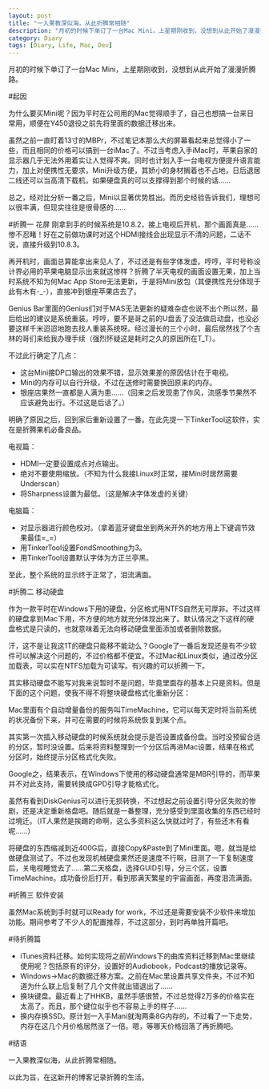 ```yaml
---
layout: post
title: "一入果教深似海，从此折腾常相随"
description: "月初的时候下单订了一台Mac Mini，上星期刚收到，没想到从此开始了漫漫折腾路。"
category: Diary
tags: [Diary, Life, Mac, Dev]
---
```


月初的时候下单订了一台Mac Mini，上星期刚收到，没想到从此开始了漫漫折腾路。

#起因

为什么要买Mini呢？因为平时在公司用的Mac觉得顺手了，自己也想搞一台来日常用，顺便在Y450退役之前先将里面的数据迁移出来。

虽然之前一直盯着13寸的MBPr，不过笔记本那么大的屏幕看起来总觉得小了一些，而且相同的价格可以搞到一台iMac了。不过当考虑入手iMac时，苹果自家的显示器几乎无法外用着实让人觉得不爽。同时也计划入手一台电视方便提升语言能力，加上对便携性无要求，Mini升级方便，其娇小的身材搁着也不占地，日后退居二线还可以当高清下载机，如果硬盘真的可以支撑得到那个时候的话……

总之，经对比分析一番之后，Mini以显著优势胜出。而历史经验告诉我们，理想可以很丰满，但现实往往是很骨感的……

<!--more-->

#折腾一 花屏
刚拿到手的时候系统是10.8.2，接上电视后开机，那个画面真是……惨不忍睹！好在之前做功课时对这个HDMI接线会出现显示不清的问题，二话不说，直接升级到10.8.3。

再开机时，画面总算能拿出来见人了，不过还是有些字体发虚。哼哼，平时号称设计界必用的苹果电脑显示出来就这惨样？折腾了半天电视的画面设置无果，加上当时系统不知为何Mac App Store无法更新，于是将Mini放包（其便携性充分体现于此有木有-_-），直接冲到银座苹果店去了。

Genius Bar里面的Genius们对于MAS无法更新的疑难杂症也说不出个所以然，最后给出的建议是系统重装。哼哼，要不是哥之前的U盘丢了没法做启动盘，也没必要这样千米迢迢地跑去找人重装系统呀。经过漫长的三个小时，最后居然找了个吉林的哥们来给我办理手续（强烈怀疑这是耗时之久的原因所在T_T）。

不过此行确定了几点：

* 这台Mini接DP口输出的效果不错，显示效果差的原因估计在于电视。
* Mini的内存可以自行升级，不过在送修时需要换回原来的内存。
* 银座店果然一直都是人满为患……（回来之后发现患了作风，流感季节果然不应该避免出行。不过这是后话了。）

明确了原因之后，回到家后重新设置了一番。在此先提一下TinkerTool这软件，实在是折腾果机必备良品。

电视篇：

* HDMI一定要设置成点对点输出。
* 绝对不要使用缩放。（不知为什么我接Linux时正常，接Mini时居然需要Underscan）
* 将Sharpness设置为最低。（这是解决字体发虚的关键）

电脑篇：

* 对显示器进行颜色校对。（拿着蓝牙键盘坐到两米开外的地方用上下键调节效果最佳=_=）
* 用TinkerTool设置FondSmoothing为3。
* 用TinkerTool设置默认字体为方正兰亭黑。 

至此，整个系统的显示终于正常了，泪流满面。

#折腾二 移动硬盘

作为一款平时在Windows下用的硬盘，分区格式用NTFS自然无可厚非。不过这样的硬盘拿到Mac下用，不方便的地方就充分体现出来了。默认情况之下这样的硬盘格式是只读的，也就意味着无法向移动硬盘里面添加或者删除数据。

汗，这不是让我这1T的硬盘只能移不能动么？Google了一番后发现还是有不少软件可以解决这个问题的，不过价格都不便宜。不过Mac和Linux类似，通过改分区加载表，可以实在NTFS加载为可读写。有兴趣的可以折腾一下。

其实移动硬盘不能写对我来说暂时不是问题，毕竟里面存的基本上只是资料。但是下面的这个问题，使我不得不将整块硬盘格式化重新分区：

Mac里面有个自动增量备份的服务叫TimeMachine，它可以每天定时将当前系统的状况备份下来，并可在需要的时候将系统恢复到某个点。

其实第一次插入移动硬盘的时候系统就会提示是否设置成备份盘。当时没预留合适的分区，暂时没设置。后来将资料整理到一个分区后再进Mac设置，结果在格式分区时，始终提示分区格式化失败。

Google之，结果表示，在Windows下使用的移动硬盘通常是MBR引导的，而苹果并不对此支持，需要转换成GPD引导才能格式化。

虽然有看到DiskGenius可以进行无损转换，不过想起之前设置引导分区失败的惨剧，还是决定重新格盘吧。随后就是一番整理，充分感受到里面收集的东西已经时过境迁。（IT人果然是挨踢的命啊，这么多资料这么快就过时了，有些还木有看呢……）

将硬盘的东西缩减到近400G后，直接Copy&Paste到了Mini里面。嗯，就当是给做硬盘测试了。不过也发现机械硬盘果然还是速度不行啊，目测了一下复制速度后，关电视睡觉去了……第二天格盘，选择GUID引导，分三个区，设置TimeMachine。成功备份后打开，看到那满天繁星的宇宙画面，再度泪流满面。

#折腾三 软件安装

虽然Mac系统到手时就可以Ready for work，不过还是需要安装不少软件来增加功能。期间参考了不少人的配置推荐，不过这部分，到时再单独开篇吧。

#待折腾篇

* iTunes资料迁移。如何实现将之前Windows下的曲库资料迁移到Mac里继续使用呢？包括原有的评分，设置好的Audiobook，Podcast的播放记录等。
* Windows->Mac的数据迁移方案。之前在Mac里设置共享文件夹，不过不知道为什么联上后复制了几个文件就出错退出了……
* 换块键盘。最近看上了HHKB，虽然手感很赞，不过总觉得2万多的价格实在太高了。而且，那个键位似乎也不容易上手的样子……
* 换内存换SSD。原计划一入手Mani就淘两条8G内存的，不过看了一下走势，内存在这几个月价格居然涨了一倍。嗯，等哪天价格回落了再折腾吧。

#结语

一入果教深似海，从此折腾常相随。

以此为旨，在这新开的博客记录折腾的生活。
